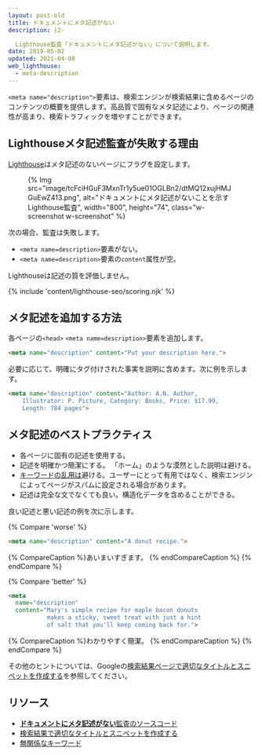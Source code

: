 ```yaml
---
layout: post-old
title: ドキュメントにメタ記述がない
description: |2-

  Lighthouse監査「ドキュメントにメタ記述がない」について説明します。
date: 2019-05-02
updated: 2021-04-08
web_lighthouse:
  - meta-description
---
```


`<meta name="description">`要素は、検索エンジンが検索結果に含めるページのコンテンツの概要を提供します。高品質で固有なメタ記述により、ページの関連性が高まり、検索トラフィックを増やすことができます。

## Lighthouseメタ記述監査が失敗する理由

[Lighthouse](https://developers.google.com/web/tools/lighthouse/)はメタ記述のないページにフラグを設定します。

<figure class="w-figure">{% Img src="image/tcFciHGuF3MxnTr1y5ue01OGLBn2/dtMQ12xujHMJGuEwZ413.png", alt="ドキュメントにメタ記述がないことを示すLighthouse監査", width="800", height="74", class="w-screenshot w-screenshot" %}</figure>

次の場合、監査は失敗します。

- `<meta name=description>`要素がない。
- `<meta name=description>`要素の`content`属性が空。

Lighthouseは記述の質を評価しません。

{% include 'content/lighthouse-seo/scoring.njk' %}

## メタ記述を追加する方法

各ページの`<head>` `<meta name=description>`要素を追加します。

```html
<meta name="description" content="Put your description here.">
```

必要に応じて、明確にタグ付けされた事実を説明に含めます。次に例を示します。

```html
<meta name="description" content="Author: A.N. Author,
    Illustrator: P. Picture, Category: Books, Price: $17.99,
    Length: 784 pages">
```

## メタ記述のベストプラクティス

- 各ページに固有の記述を使用する。
- 記述を明確かつ簡潔にする。 「ホーム」のような漠然とした説明は避ける。
- [キーワードの乱用は](https://support.google.com/webmasters/answer/66358)避ける。ユーザーにとって有用ではなく、検索エンジンによってページがスパムに設定される場合があります。
- 記述は完全な文でなくても良い。構造化データを含めることができる。

良い記述と悪い記述の例を次に示します。

{% Compare 'worse' %}

```html
<meta name="description" content="A donut recipe.">
```

{% CompareCaption %}あいまいすぎます。 {% endCompareCaption %} {% endCompare %}

{% Compare 'better' %}

```html
<meta
  name="description"
  content="Mary's simple recipe for maple bacon donuts
           makes a sticky, sweet treat with just a hint
           of salt that you'll keep coming back for.">
```

{% CompareCaption %}わかりやすく簡潔。 {% endCompareCaption %} {% endCompare %}

その他のヒントについては、Googleの[検索結果ページで適切なタイトルとスニペットを作成する](https://support.google.com/webmasters/answer/35624#1)を参照してください。

## リソース

- [**ドキュメントにメタ記述がない**監査のソースコード](https://github.com/GoogleChrome/lighthouse/blob/master/lighthouse-core/audits/seo/meta-description.js)
- [検索結果で適切なタイトルとスニペットを作成する](https://support.google.com/webmasters/answer/35624#1)
- [無関係なキーワード](https://support.google.com/webmasters/answer/66358)
